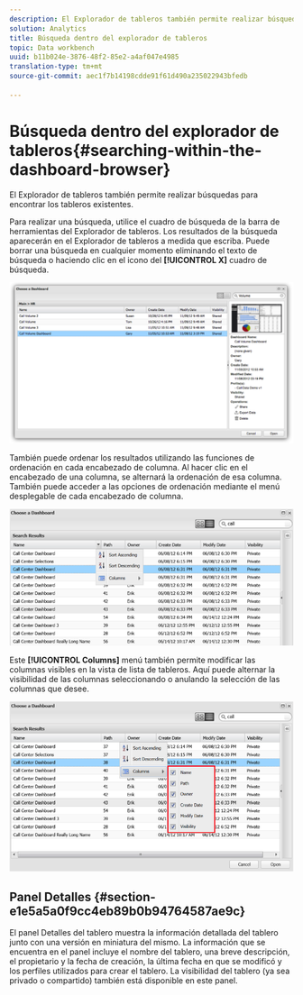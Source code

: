 ```yaml
---
description: El Explorador de tableros también permite realizar búsquedas para encontrar los tableros existentes.
solution: Analytics
title: Búsqueda dentro del explorador de tableros
topic: Data workbench
uuid: b11b024e-3876-48f2-85e2-a4af047e4985
translation-type: tm+mt
source-git-commit: aec1f7b14198cdde91f61d490a235022943bfedb

---
```



# Búsqueda dentro del explorador de tableros{#searching-within-the-dashboard-browser}

El Explorador de tableros también permite realizar búsquedas para encontrar los tableros existentes.

Para realizar una búsqueda, utilice el cuadro de búsqueda de la barra de herramientas del Explorador de tableros. Los resultados de la búsqueda aparecerán en el Explorador de tableros a medida que escriba. Puede borrar una búsqueda en cualquier momento eliminando el texto de búsqueda o haciendo clic en el icono del **[!UICONTROL X]** cuadro de búsqueda.

![](assets/search.png)

También puede ordenar los resultados utilizando las funciones de ordenación en cada encabezado de columna. Al hacer clic en el encabezado de una columna, se alternará la ordenación de esa columna. También puede acceder a las opciones de ordenación mediante el menú desplegable de cada encabezado de columna.

![](assets/sorting.png)

Este **[!UICONTROL Columns]** menú también permite modificar las columnas visibles en la vista de lista de tableros. Aquí puede alternar la visibilidad de las columnas seleccionando o anulando la selección de las columnas que desee.

![](assets/sorting_columns.png)

## Panel Detalles {#section-e1e5a5a0f9cc4eb89b0b94764587ae9c}

El panel Detalles del tablero muestra la información detallada del tablero junto con una versión en miniatura del mismo. La información que se encuentra en el panel incluye el nombre del tablero, una breve descripción, el propietario y la fecha de creación, la última fecha en que se modificó y los perfiles utilizados para crear el tablero. La visibilidad del tablero (ya sea privado o compartido) también está disponible en este panel.
